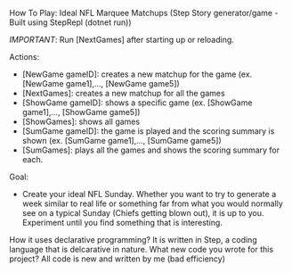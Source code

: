 How To Play: Ideal NFL Marquee Matchups (Step Story generator/game - Built using StepRepl (dotnet run))

*IMPORTANT*: Run [NextGames] after starting up or reloading.

Actions: 
- [NewGame gameID]: creates a new matchup for the game (ex. [NewGame game1],..., [NewGame game5])
- [NextGames]: creates a new matchup for all the games 
- [ShowGame gameID]: shows a specific game (ex. [ShowGame game1],..., [ShowGame game5])
- [ShowGames]: shows all games
- [SumGame gameID]: the game is played and the scoring summary is shown (ex. [SumGame game1],..., [SumGame game5])
- [SumGames]: plays all the games and shows the scoring summary for each.

Goal:
- Create your ideal NFL Sunday. Whether you want to try to generate a week similar to real life or something far from what you would normally see on a typical Sunday (Chiefs getting blown out), it is up to you. Experiment until you find something that is interesting.

How it uses declarative programming? It is written in Step, a coding language that is delcarative in nature.
What new code you wrote for this project? All code is new and written by me (bad efficiency)




